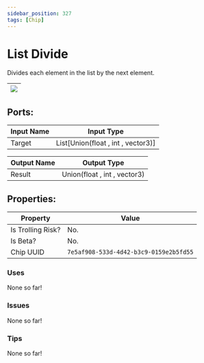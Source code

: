 ```yaml
---
sidebar_position: 327
tags: [Chip]
---
```


# List Divide


Divides each element in the list by the next element.

| ![](https://images-ext-2.discordapp.net/external/MPmIaQzlEPmgGWlgi-WxBBXt0Bjv_zWPkg1y1f_sy3s/https/www.recroomcircuits.com/image/circuit/absolute-value?width=206&height=108) |
|-----|

## Ports:

| Input Name | Input Type |
|-----------|-----------|
| Target | List[Union(float , int , vector3)] |

| Output Name | Output Type |
|-----------|-----------|
| Result | Union(float , int , vector3) |

## Properties:

| Property  | Value |
|-------------------|-----------|
| Is Trolling Risk? | No. |
| Is Beta? | No. |
| Chip UUID | `7e5af908-533d-4d42-b3c9-0159e2b5fd55` |

### Uses
None so far!

### Issues
None so far!

### Tips
None so far!
